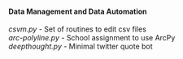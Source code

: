 #### Data Management and Data Automation </h4></th>

*csvm.py*          - Set of routines to edit csv files  
*arc-polyline.py*  - School assignment to use ArcPy  
*deepthought.py*   - Minimal twitter quote bot  





